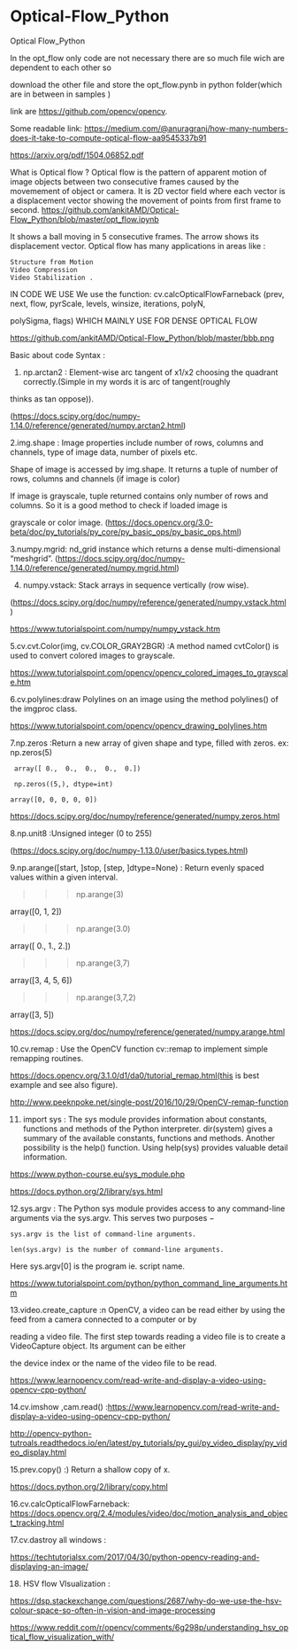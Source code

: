 # Optical-Flow_Python
Optical Flow_Python


In the opt_flow only code are not necessary there are so much file wich are dependent to each other so 

download the other file and store the opt_flow.pynb in python folder(which are in between in samples ) 

link are https://github.com/opencv/opencv.

Some readable link: https://medium.com/@anuragranj/how-many-numbers-does-it-take-to-compute-optical-flow-aa9545337b91

https://arxiv.org/pdf/1504.06852.pdf

What is Optical flow ?
Optical flow is the pattern of apparent motion of image objects between two consecutive frames caused by the movemement of object or camera. It is 2D vector field where each vector is a displacement vector showing the movement of points from first frame to second.
                         https://github.com/ankitAMD/Optical-Flow_Python/blob/master/opt_flow.ipynb

It shows a ball moving in 5 consecutive frames. The arrow shows its displacement vector. Optical flow has many applications in areas like :

    Structure from Motion
    Video Compression
    Video Stabilization .
    
 IN CODE WE USE We use the function: cv.calcOpticalFlowFarneback (prev, next, flow, pyrScale, levels, winsize, iterations, polyN, 
 
 polySigma, flags) WHICH MAINLY USE FOR DENSE OPTICAL FLOW
 
https://github.com/ankitAMD/Optical-Flow_Python/blob/master/bbb.png



Basic about code Syntax :
1. np.arctan2 :  Element-wise arc tangent of x1/x2 choosing the quadrant correctly.(Simple in my words it is arc of tangent(roughly  

thinks as tan oppose)).

(https://docs.scipy.org/doc/numpy-1.14.0/reference/generated/numpy.arctan2.html)

2.img.shape : Image properties include number of rows, columns and channels, type of image data, number of pixels etc.

Shape of image is accessed by img.shape. It returns a tuple of number of rows, columns and channels (if image is color)

If image is grayscale, tuple returned contains only number of rows and columns. So it is a good method to check if loaded image is 

grayscale or color image.   (https://docs.opencv.org/3.0-beta/doc/py_tutorials/py_core/py_basic_ops/py_basic_ops.html)

3.numpy.mgrid:  nd_grid instance which returns a dense multi-dimensional “meshgrid”. (https://docs.scipy.org/doc/numpy-1.14.0/reference/generated/numpy.mgrid.html)

4. numpy.vstack:   Stack arrays in sequence vertically (row wise). 

(https://docs.scipy.org/doc/numpy/reference/generated/numpy.vstack.html)

https://www.tutorialspoint.com/numpy/numpy_vstack.htm

5.cv.cvt.Color(img, cv.COLOR_GRAY2BGR) :A method named cvtColor() is used to convert colored images to grayscale.

https://www.tutorialspoint.com/opencv/opencv_colored_images_to_grayscale.htm

6.cv.polylines:draw Polylines on an image using the method polylines() of the imgproc class.  

https://www.tutorialspoint.com/opencv/opencv_drawing_polylines.htm

7.np.zeros :Return a new array of given shape and type, filled with zeros. 
ex:  np.zeros(5)

     array([ 0.,  0.,  0.,  0.,  0.])
     
     np.zeros((5,), dtype=int)

    array([0, 0, 0, 0, 0])

https://docs.scipy.org/doc/numpy/reference/generated/numpy.zeros.html

8.np.unit8 :Unsigned integer (0 to 255)

(https://docs.scipy.org/doc/numpy-1.13.0/user/basics.types.html)

9.np.arange([start, ]stop, [step, ]dtype=None) : Return evenly spaced values within a given interval.

>>> np.arange(3)

array([0, 1, 2])

>>> np.arange(3.0)

array([ 0.,  1.,  2.])

>>> np.arange(3,7)

array([3, 4, 5, 6])

>>> np.arange(3,7,2)

array([3, 5])

https://docs.scipy.org/doc/numpy/reference/generated/numpy.arange.html

10.cv.remap : Use the OpenCV function cv::remap to implement simple remapping routines.

https://docs.opencv.org/3.1.0/d1/da0/tutorial_remap.html(this is best example and see also figure).

http://www.peeknpoke.net/single-post/2016/10/29/OpenCV-remap-function

11. import sys : The sys module provides information about constants, functions and methods of the Python interpreter. dir(system) gives a summary of the available constants, functions and methods. Another possibility is the help() function. Using help(sys) provides valuable detail information.

https://www.python-course.eu/sys_module.php

https://docs.python.org/2/library/sys.html

12.sys.argv : The Python sys module provides access to any command-line arguments via the sys.argv. This serves two purposes −

    sys.argv is the list of command-line arguments.

    len(sys.argv) is the number of command-line arguments.

Here sys.argv[0] is the program ie. script name.

https://www.tutorialspoint.com/python/python_command_line_arguments.htm

13.video.create_capture :n OpenCV, a video can be read either by using the feed from a camera connected to a computer or by 

reading a video file. The first step towards reading a video file is to create a VideoCapture object. Its argument can be either 

the device index or the name of the video file to be read.

https://www.learnopencv.com/read-write-and-display-a-video-using-opencv-cpp-python/

14.cv.imshow ,cam.read() :https://www.learnopencv.com/read-write-and-display-a-video-using-opencv-cpp-python/

http://opencv-python-tutroals.readthedocs.io/en/latest/py_tutorials/py_gui/py_video_display/py_video_display.html

15.prev.copy() :)     Return a shallow copy of x.

https://docs.python.org/2/library/copy.html

16.cv.calcOpticalFlowFarneback: https://docs.opencv.org/2.4/modules/video/doc/motion_analysis_and_object_tracking.html

17.cv.dastroy all windows :

https://techtutorialsx.com/2017/04/30/python-opencv-reading-and-displaying-an-image/
    

18. HSV flow VIsualization :

https://dsp.stackexchange.com/questions/2687/why-do-we-use-the-hsv-colour-space-so-often-in-vision-and-image-processing

https://www.reddit.com/r/opencv/comments/6g298p/understanding_hsv_optical_flow_visualization_with/















































